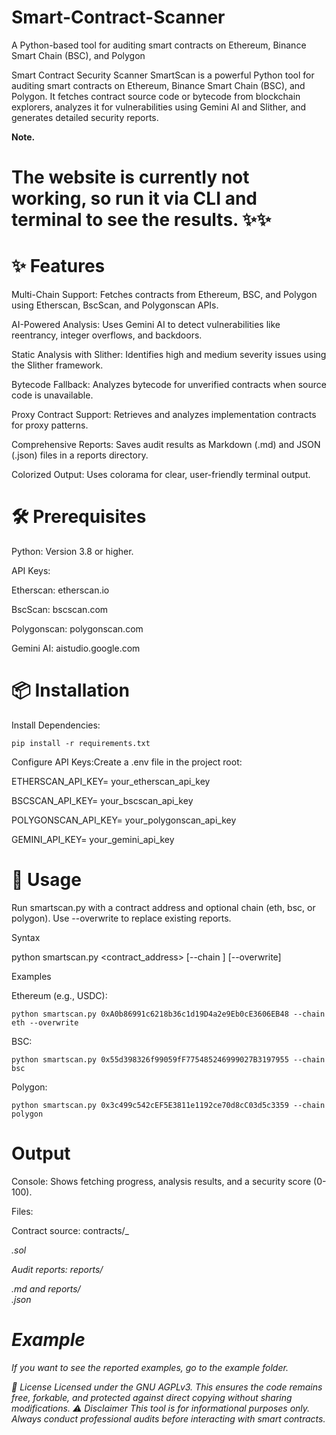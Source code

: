 # Smart-Contract-Scanner
A Python-based tool for auditing smart contracts on Ethereum, Binance Smart Chain (BSC), and Polygon

Smart Contract Security Scanner
SmartScan is a powerful Python tool for auditing smart contracts on Ethereum, Binance Smart Chain (BSC), and Polygon. It fetches contract source code or bytecode from blockchain explorers, analyzes it for vulnerabilities using Gemini AI and Slither, and generates detailed security reports.

**Note.**

# The website is currently not working, so run it via CLI and terminal to see the results. ✨✨


# ✨ Features

Multi-Chain Support: Fetches contracts from Ethereum, BSC, and Polygon using Etherscan, BscScan, and Polygonscan APIs.

AI-Powered Analysis: Uses Gemini AI to detect vulnerabilities like reentrancy, integer overflows, and backdoors.

Static Analysis with Slither: Identifies high and medium severity issues using the Slither framework.

Bytecode Fallback: Analyzes bytecode for unverified contracts when source code is unavailable.

Proxy Contract Support: Retrieves and analyzes implementation contracts for proxy patterns.

Comprehensive Reports: Saves audit results as Markdown (.md) and JSON (.json) files in a reports directory.

Colorized Output: Uses colorama for clear, user-friendly terminal output.

# 🛠 Prerequisites

Python: Version 3.8 or higher.

API Keys:

Etherscan: etherscan.io

BscScan: bscscan.com

Polygonscan: polygonscan.com

Gemini AI: aistudio.google.com


# 📦 Installation


Install Dependencies:

```
pip install -r requirements.txt
```

Configure API Keys:Create a .env file in the project root:

ETHERSCAN_API_KEY= your_etherscan_api_key

BSCSCAN_API_KEY= your_bscscan_api_key

POLYGONSCAN_API_KEY= your_polygonscan_api_key

GEMINI_API_KEY= your_gemini_api_key


# 🚀 Usage

Run smartscan.py with a contract address and optional chain (eth, bsc, or polygon). Use --overwrite to replace existing reports.

Syntax

python smartscan.py <contract_address> [--chain <chain>] [--overwrite]

Examples

Ethereum (e.g., USDC):
```
python smartscan.py 0xA0b86991c6218b36c1d19D4a2e9Eb0cE3606EB48 --chain eth --overwrite
```

BSC:
```
python smartscan.py 0x55d398326f99059fF775485246999027B3197955 --chain bsc
```

Polygon:
```
python smartscan.py 0x3c499c542cEF5E3811e1192ce70d8cC03d5c3359 --chain polygon
```


# Output

Console: Shows fetching progress, analysis results, and a security score (0-100).

Files:

Contract source: contracts/<chain>_<address>.sol

Audit reports: reports/<chain>_<address>.md and reports/<chain>_<address>.json


# Example 
If you want to see the reported examples, go to the example folder.

📜 License
Licensed under the GNU AGPLv3. This ensures the code remains free, forkable, and protected against direct copying without sharing modifications.
⚠️ Disclaimer
This tool is for informational purposes only. Always conduct professional audits before interacting with smart contracts.
